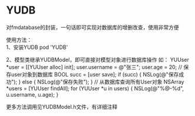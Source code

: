 # YUDB
对fmdatabase的封装，一句话即可实现对数据库的增删改查，使用非常方便

使用方法：<br/>
1、安装YUDB
pod 'YUDB'

2、模型类继承YUDBModel，即可直接对模型对象进行数据库操作
如：
	YUUser *user = [[YUUser alloc] init];
    user.username = @"张三";
    user.age = 20;
    // 保存user对象到数据库
    BOOL succ = [user save];
    if (succ) {
        NSLog(@"保存成功");
    } else {
        NSLog(@"保存失败");
    }
    // 从数据库查询所有User对象
    NSArray *users = [YUUser findAll];
    for (YUUser *u in users) {
        NSLog(@"%@-%d", u.username, u.age);
    }

更多方法调用见YUDBModel.h文件，有详细注释
